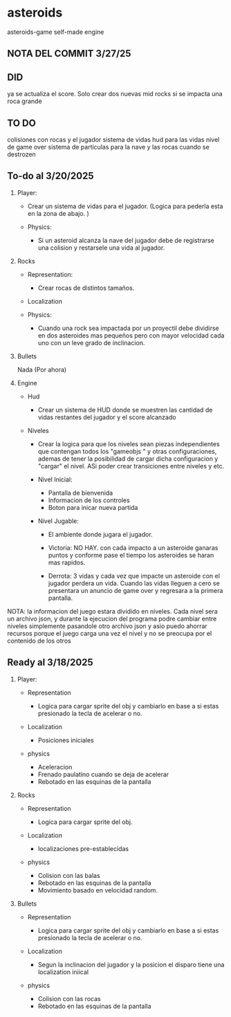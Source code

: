 # asteroids
asteroids-game self-made engine

## NOTA DEL COMMIT 3/27/25

## DID    

ya se actualiza el score. 
Solo crear dos nuevas mid rocks si se impacta una roca grande 


## TO DO 


colisiones con rocas y el jugador
sistema de vidas
hud para las vidas
nivel de game over
sistema de particulas para la nave y las rocas cuando se destrozen

## To-do al 3/20/2025


1. Player: 

    * Crear un sistema de vidas para el jugador. (Logica para pederla esta en la zona de abajo. )

    * Physics: 
        - Si un asteroid alcanza la nave del jugador debe de registrarse una colision y restarsele una vida al jugador. 


2. Rocks

    * Representation: 

        - Crear rocas de distintos tamaños. 

    * Localization
    
    * Physics: 

        - Cuando una rock sea impactada por un proyectil debe dividirse en dos asteroides mas pequeños pero con mayor velocidad cada uno con un leve grado de inclinacion. 

3. Bullets

    Nada (Por ahora)

4. Engine

    * Hud 
        
        - Crear un sistema de HUD donde se muestren las cantidad de vidas restantes del jugador y el score alcanzado

    * Niveles 
        
        - Crear la logica para que los niveles sean piezas independientes que contengan todos los "gameobjs " y otras configuraciones, ademas de tener la posibilidad de cargar dicha configuracion y "cargar" el nivel. ASi poder crear transiciones entre niveles y etc.     

        * Nivel Inicial: 

            - Pantalla de bienvenida
            - Informacion de los controles
            - Boton para inicar nueva partida
        
        * Nivel Jugable: 

            - El ambiente donde jugara el jugador. 
            
            - Victoria: NO HAY. con cada impacto a un asteroide ganaras puntos y conforme pase el tiempo los asteroides se haran mas rapidos. 

            - Derrota: 3 vidas y cada vez que impacte un asteroide con el jugador perdera un vida. Cuando las vidas lleguen a cero se presentara un anuncio de game over y regresara a la primera pantalla.  

NOTA: 
la informacion del juego estara dividido en niveles. Cada nivel sera un archivo json, y durante la ejecucion del programa podre cambiar entre niveles simplemente pasandole otro archivo json y asio puedo ahorrar recursos porque el juego carga una vez el nivel y no se preocupa por el contenido de los otros

## Ready al 3/18/2025

1. Player: 
    
    * Representation

        - Logica para cargar sprite del obj y cambiarlo en base a si estas presionado la tecla de acelerar o no. 

    * Localization

        - Posiciones iniciales

    * physics
        - Aceleracion 
        - Frenado paulatino cuando se deja de acelerar
        - Rebotado en las esquinas de la pantalla 

2. Rocks

    * Representation
        
        - Logica para cargar sprite del obj.

    * Localization

        - localizaciones pre-establecidas
    
    * physics
        
        - Colision con las balas
        - Rebotado en las esquinas de la pantalla 
        - Movimiento basado en velocidad random. 

3. Bullets

    * Representation
        
        - Logica para cargar sprite del obj y cambiarlo en base a si estas presionado la tecla de acelerar o no. 

    * Localization

        - Segun la inclinacion del jugador y la posicion el disparo tiene una localization iniical
    
    * physics
        
        - Colision con las rocas
        - Rebotado en las esquinas de la pantalla 



